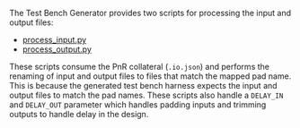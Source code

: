 The Test Bench Generator provides two scripts for processing the input and
output files:
* [process_input.py](https://github.com/StanfordAHA/TestBenchGenerator/blob/master/process_input.py)
* [process_output.py](https://github.com/StanfordAHA/TestBenchGenerator/blob/master/process_output.py)

These scripts consume the PnR collateral (`.io.json`) and performs the renaming
of input and output files to files that match the mapped pad name.  This is
because the generated test bench harness expects the input and output files to
match the pad names.  These scripts also handle a `DELAY_IN` and `DELAY_OUT`
parameter which handles padding inputs and trimming outputs to handle delay in
the design.
